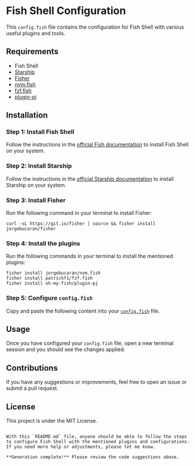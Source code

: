 # Fish Shell Configuration

This `config.fish` file contains the configuration for Fish Shell with various useful plugins and tools.

## Requirements

- Fish Shell
- [Starship](https://starship.rs/)
- [Fisher](https://github.com/jorgebucaran/fisher)
- [nvm.fish](https://github.com/jorgebucaran/nvm.fish)
- [fzf.fish](https://github.com/patrickf1/fzf.fish)
- [plugin-pj](https://github.com/oh-my-fish/plugin-pj)

## Installation

### Step 1: Install Fish Shell

Follow the instructions in the [official Fish documentation](https://fishshell.com/) to install Fish Shell on your system.

### Step 2: Install Starship

Follow the instructions in the [official Starship documentation](https://starship.rs/) to install Starship on your system.

### Step 3: Install Fisher

Run the following command in your terminal to install Fisher:

```fish
curl -sL https://git.io/fisher | source && fisher install jorgebucaran/fisher
```

### Step 4: Install the plugins

Run the following commands in your terminal to install the mentioned plugins:

```fish
fisher install jorgebucaran/nvm.fish
fisher install patrickf1/fzf.fish
fisher install oh-my-fish/plugin-pj
```

### Step 5: Configure `config.fish`

Copy and paste the following content into your [`config.fish`](./config.fish) file.

## Usage

Once you have configured your `config.fish` file, open a new terminal session and you should see the changes applied.

## Contributions

If you have any suggestions or improvements, feel free to open an issue or submit a pull request.

## License

This project is under the MIT License.

```

With this `README.md` file, anyone should be able to follow the steps to configure Fish Shell with the mentioned plugins and configurations. If you need more help or adjustments, please let me know.

**Generation complete!** Please review the code suggestions above.


```
